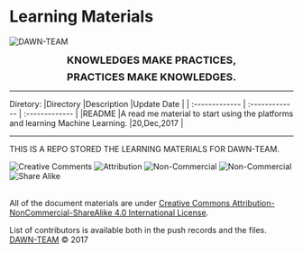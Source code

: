 
# Learning Materials


![DAWN-TEAM](https://avatars0.githubusercontent.com/u/31675657?s=300&v=4)
<p style="margin: 0.5em auto; text-align: center;font-size:large;font-weight: bold;">KNOWLEDGES MAKE PRACTICES<!-- POSSIBLE  -->,</p> 
<p style="margin: 0 auto; text-align: center;font-size:large;font-weight: bold;">PRACTICES MAKE KNOWLEDGES<!-- FORWARD  -->.</p>

--------

Diretory:
|Directory    |Description    |Update Date    |
| :------------- | :------------- | :------------- |
|README    |A read me material to start using the platforms and learning Machine Learning.    |20,Dec,2017    |


--------

THIS IS A REPO STORED THE LEARNING MATERIALS FOR DAWN-TEAM.   
 

<a rel="license" style="text-decoration:none;hover:none;" href="http://creativecommons.org/licenses/by-nc-sa/4.0/">
    <div style="margin-top:0.5em;margin-bottom:1em;">
        <img alt="Creative Comments" style="display:inline;"  src="https://mirrors.creativecommons.org/presskit/icons/cc.svg"/>
        <img alt="Attribution" style="display:inline;margin-top:0;"  src="https://mirrors.creativecommons.org/presskit/icons/by.svg"/>
        <img alt="Non-Commercial" style="display:inline;margin-top:0;"  src="https://mirrors.creativecommons.org/presskit/icons/nc.svg"/>
        <img alt="Non-Commercial" style="display:inline;margin-top:0;"  src="https://mirrors.creativecommons.org/presskit/icons/nc-jp.svg"/>
        <img alt="Share Alike" style="display:inline;margin-top:0;"  src="https://mirrors.creativecommons.org/presskit/icons/sa.svg"/>
     </div>
</a>
<br />
All of the document materials are under <a rel="license" href="http://creativecommons.org/licenses/by-nc-sa/4.0/">Creative Commons Attribution-NonCommercial-ShareAlike 4.0 International License</a>.

List of contributors is available both in the push records and the files.
[DAWN-TEAM](https://github.com/Dawn-Team/) © 2017
